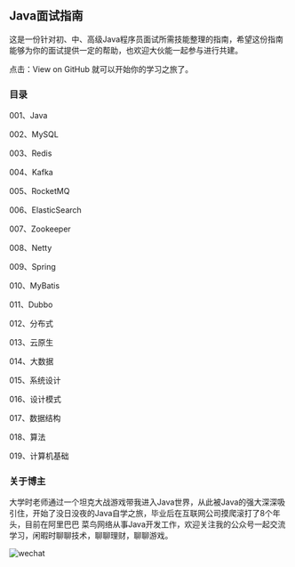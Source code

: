 ## Java面试指南

这是一份针对初、中、高级Java程序员面试所需技能整理的指南，希望这份指南能够为你的面试提供一定的帮助，也欢迎大伙能一起参与进行共建。

点击：View on GitHub 就可以开始你的学习之旅了。

### 目录

001、Java

002、MySQL

003、Redis

004、Kafka

005、RocketMQ

006、ElasticSearch

007、Zookeeper

008、Netty

009、Spring

010、MyBatis

011、Dubbo

012、分布式

013、云原生

014、大数据

015、系统设计

016、设计模式

017、数据结构

018、算法

019、计算机基础



### 关于博主

大学时老师通过一个坦克大战游戏带我进入Java世界，从此被Java的强大深深吸引住，开始了没日没夜的Java自学之旅，毕业后在互联网公司摸爬滚打了8个年头，目前在阿里巴巴 菜鸟网络从事Java开发工作，欢迎关注我的公众号一起交流学习，闲暇时聊聊技术，聊聊理财，聊聊游戏。

![wechat](./resource/wechat.png)